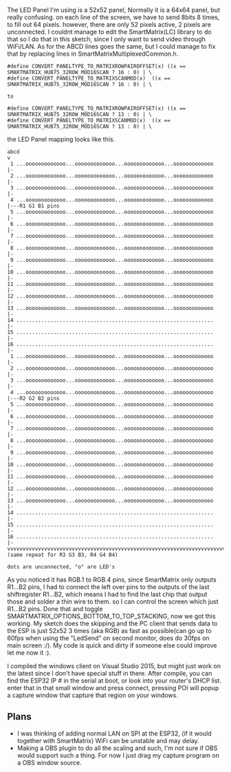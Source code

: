 The LED Panel I'm using is a 52x52 panel, Normally it is a 64x64 panel, but really confusing.
on each line of the screen, we have to send 8bits 8 times, to fill out 64 pixels. however, there are only 52 pixels active, 2 pixels are unconnected.
I couldnt manage to edit the SmartMatrix(LC) library to do that so I do that in this sketch, since I only want to send video through WiFi/LAN.
As for the ABCD lines goes the same, but I could manage to fix that by replacing lines in SmartMatrixMultiplexedCommon.h.
```
#define CONVERT_PANELTYPE_TO_MATRIXROWPAIROFFSET(x) ((x == SMARTMATRIX_HUB75_32ROW_MOD16SCAN ? 16 : 0) | \
#define CONVERT_PANELTYPE_TO_MATRIXSCANMOD(x)  ((x == SMARTMATRIX_HUB75_32ROW_MOD16SCAN ? 16 : 0) | \

to

#define CONVERT_PANELTYPE_TO_MATRIXROWPAIROFFSET(x) ((x == SMARTMATRIX_HUB75_32ROW_MOD16SCAN ? 13 : 0) | \
#define CONVERT_PANELTYPE_TO_MATRIXSCANMOD(x)  ((x == SMARTMATRIX_HUB75_32ROW_MOD16SCAN ? 13 : 0) | \
```
the LED Panel mapping looks like this.

```
abcd
v
 1 ...ooooooooooooo...ooooooooooooo...ooooooooooooo...ooooooooooooo  |-
 2 ...ooooooooooooo...ooooooooooooo...ooooooooooooo...ooooooooooooo  |-
 3 ...ooooooooooooo...ooooooooooooo...ooooooooooooo...ooooooooooooo  |-
 4 ...ooooooooooooo...ooooooooooooo...ooooooooooooo...ooooooooooooo  |---R1 G1 B1 pins 
 5 ...ooooooooooooo...ooooooooooooo...ooooooooooooo...ooooooooooooo  |-
 6 ...ooooooooooooo...ooooooooooooo...ooooooooooooo...ooooooooooooo  |-
 7 ...ooooooooooooo...ooooooooooooo...ooooooooooooo...ooooooooooooo  |-
 8 ...ooooooooooooo...ooooooooooooo...ooooooooooooo...ooooooooooooo  |-
 9 ...ooooooooooooo...ooooooooooooo...ooooooooooooo...ooooooooooooo  |-
10 ...ooooooooooooo...ooooooooooooo...ooooooooooooo...ooooooooooooo  |-
11 ...ooooooooooooo...ooooooooooooo...ooooooooooooo...ooooooooooooo  |-
12 ...ooooooooooooo...ooooooooooooo...ooooooooooooo...ooooooooooooo  |-
13 ...ooooooooooooo...ooooooooooooo...ooooooooooooo...ooooooooooooo  |-
14 ................................................................  |-
15 ................................................................  |-
16 ................................................................  |-
 1 ...ooooooooooooo...ooooooooooooo...ooooooooooooo...ooooooooooooo  |-
 2 ...ooooooooooooo...ooooooooooooo...ooooooooooooo...ooooooooooooo  |-
 3 ...ooooooooooooo...ooooooooooooo...ooooooooooooo...ooooooooooooo  |-
 4 ...ooooooooooooo...ooooooooooooo...ooooooooooooo...ooooooooooooo  |---R2 G2 B2 pins 
 5 ...ooooooooooooo...ooooooooooooo...ooooooooooooo...ooooooooooooo  |-
 6 ...ooooooooooooo...ooooooooooooo...ooooooooooooo...ooooooooooooo  |-
 7 ...ooooooooooooo...ooooooooooooo...ooooooooooooo...ooooooooooooo  |-
 8 ...ooooooooooooo...ooooooooooooo...ooooooooooooo...ooooooooooooo  |-
 9 ...ooooooooooooo...ooooooooooooo...ooooooooooooo...ooooooooooooo  |-
10 ...ooooooooooooo...ooooooooooooo...ooooooooooooo...ooooooooooooo  |-
11 ...ooooooooooooo...ooooooooooooo...ooooooooooooo...ooooooooooooo  |-
12 ...ooooooooooooo...ooooooooooooo...ooooooooooooo...ooooooooooooo  |-
13 ...ooooooooooooo...ooooooooooooo...ooooooooooooo...ooooooooooooo  |-
14 ................................................................  |-
15 ................................................................  |-
16 ................................................................  |-
vvvvvvvvvvvvvvvvvvvvvvvvvvvvvvvvvvvvvvvvvvvvvvvvvvvvvvvvvvvvvvvvvvvvvvv
(same repeat for R3 G3 B3, R4 G4 B4)

dots are unconnected, "o" are LED's
```

As you noticed it has RGB.1 to RGB.4 pins, since SmartMatrix only outputs R1...B2 pins, I had to connect the left over pins to the outputs of the last shiftregister R1...B2, which means I had to find the last chip that output those and solder a thin wire to them. so I can control the screen which just R1...B2 pins. Done that and toggle SMARTMATRIX_OPTIONS_BOTTOM_TO_TOP_STACKING, now we got this working.
My sketch does the skipping and the PC client that sends data to the ESP is just 52x52 3 times (aka RGB) as fast as possible(can go up to 60fps when using the "LedSend" on second monitor, does do 30fps on main screen :/). My code is quick and dirty if someone else could improve let me now it :).

I compiled the windows client on Visual Studio 2015, but might just work on the latest since I don't have special stuff in there.
After compile, you can find the ESP32 IP # in the serial at boot, or look into your router's DHCP list. enter that in that small window and press connect, pressing POI will popup a capture window that capture that region on your windows.

Plans
-----
- I was thinking of adding normal LAN on SPI at the ESP32, (if it would together with SmartMatrix) WiFi can be unstable and may delay.
- Making a OBS plugin to do all the scaling and such, I'm not sure if OBS would support such a thing. For now I just drag my capture program on a OBS window source.
